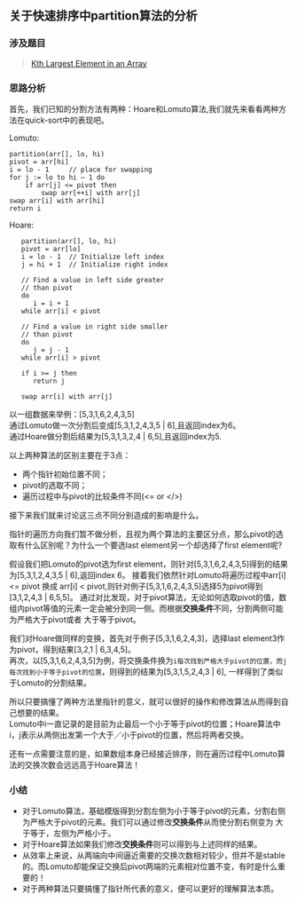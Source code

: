 ## 关于快速排序中partition算法的分析

### 涉及题目
> [Kth Largest Element in an Array](https://leetcode.com/problems/kth-largest-element-in-an-array/description/)

### 思路分析
首先，我们已知的分割方法有两种：Hoare和Lomuto算法,我们就先来看看两种方法在quick-sort中的表现吧。  

Lomuto:

    partition(arr[], lo, hi) 
    pivot = arr[hi]
    i = lo - 1     // place for swapping
    for j := lo to hi – 1 do
        if arr[j] <= pivot then
            swap arr[++i] with arr[j]
    swap arr[i] with arr[hi]
    return i

    
Hoare:
```
   partition(arr[], lo, hi)
   pivot = arr[lo]
   i = lo - 1  // Initialize left index
   j = hi + 1  // Initialize right index

   // Find a value in left side greater
   // than pivot
   do
      i = i + 1
   while arr[i] < pivot

   // Find a value in right side smaller
   // than pivot
   do
      j = j - 1
   while arr[i] > pivot

   if i >= j then 
      return j

   swap arr[i] with arr[j]
```
以一组数据来举例：[5,3,1,6,2,4,3,5]  
通过Lomuto做一次分割后变成[5,3,1,2,4,3,5 | 6],且返回index为6。  
通过Hoare做分割后结果为[5,3,1,3,2,4 | 6,5],且返回index为5.

以上两种算法的区别主要在于3点：  
+ 两个指针初始位置不同；  
+ pivot的选取不同；
+ 遍历过程中与pivot的比较条件不同(<= or </>)

接下来我们就来讨论这三点不同分别造成的影响是什么。

指针的遍历方向我们暂不做分析，且视为两个算法的主要区分点，那么pivot的选取有什么区别呢？为什么一个要选last element另一个却选择了first element呢?

假设我们把Lomuto的pivot选为first element，则针对[5,3,1,6,2,4,3,5]得到的结果为[5,3,1,2,4,3,5 | 6],返回index 6。
接着我们依然针对Lomuto将遍历过程中arr[i] <= pivot 换成 arr[i] < pivot,则针对例子[5,3,1,6,2,4,3,5]选择5为pivot得到[3,1,2,4,3 | 6,5,5]。
通过对比发现，对于pivot算法，无论如何选取pivot的值，数组内pivot等值的元素一定会被分到同一侧。而根据**交换条件**不同，分割两侧可能为严格大于pivot或者
大于等于pivot。

我们对Hoare做同样的变换，首先对于例子[5,3,1,6,2,4,3]，选择last element3作为pivot，得到结果[3,2,1 | 6,3,4,5]。  
再次，以[5,3,1,6,2,4,3,5]为例，将交换条件换为`i每次找到严格大于pivot的位置，而j每次找到小于等于pivot的位置`，则得到的结果为[5,3,1,5,2,4,3 | 6],
一样得到了类似于Lomuto的分割结果。

所以只要搞懂了两种方法里指针的意义，就可以很好的操作和修改算法从而得到自己想要的结果。  
Lomuto中i一直记录的是目前为止最后一个小于等于pivot的位置；Hoare算法中i，j表示从两侧出发第一个大于／小于pivot的位置，然后将两者交换。  

还有一点需要注意的是，如果数组本身已经接近排序，则在遍历过程中Lomuto算法的交换次数会远远高于Hoare算法！

### 小结
+ 对于Lomuto算法，基础模版得到分割左侧为小于等于pivot的元素，分割右侧为严格大于pivot的元素。我们可以通过修改**交换条件**从而使分割右侧变为
大于等于，左侧为严格小于。
+ 对于Hoare算法如果我们修改**交换条件**则可以得到与上述同样的结果。  
+ 从效率上来说，从两端向中间逼近需要的交换次数相对较少，但并不是stable的。而Lomuto却能保证交换后pivot两端的元素相对位置不变，有时是什么重要的！  
+ 对于两种算法只要搞懂了指针所代表的意义，便可以更好的理解算法本质。


